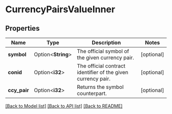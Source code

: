 # CurrencyPairsValueInner

## Properties

Name | Type | Description | Notes
------------ | ------------- | ------------- | -------------
**symbol** | Option<**String**> | The official symbol of the given currency pair. | [optional]
**conid** | Option<**i32**> | The official contract identifier of the given currency pair. | [optional]
**ccy_pair** | Option<**i32**> | Returns the symbol counterpart. | [optional]

[[Back to Model list]](../README.md#documentation-for-models) [[Back to API list]](../README.md#documentation-for-api-endpoints) [[Back to README]](../README.md)
